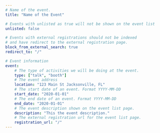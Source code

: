 ```yaml
---
# Name of the event.
title: "Name of the Event"

# Events with unlisted as true will not be shown on the event list
unlisted: false

# Events with external registrations should not be indexed
# and have redirect to the external registration page.
block_from_external_search: true
redirect_to: "/"

# Event information
event:
    # The type of activities we will be doing at the event.
    type: ["talk", "booth"]
    # The event address
    location: "123 Main St Jacksonville, FL"
    # The start date of an event. Format YYYY-MM-DD
    start_date: "2020-01-01"
    # The end date of an event. Format YYYY-MM-DD
    end_date: "2020-01-01"
    # The event description shown on the event list page.
    description: "This the event description."
    # The external registration url for the event list page.
    registration_url: "/"
---
```

